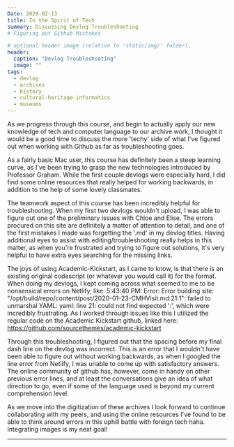 ```yaml
--- 
Date: 2020-02-13
title: In the Spirit of Tech
summary: Discussing Devlog Troubleshooting
# Figuring out Github Mistakes

# optional header image (relative to 'static/img/' folder).
header:
  caption: "Devlog Troubleshooting"
  image: ""
tags:
  - devlog
  - archives
  - history
  - cultural-heritage-informatics
  - museums
---
```

    
As we progress through this course, and begin to actually apply our new knowledge of tech and computer language to our archive work, I thought it would be a good time to discuss the more 'techy' side of what I've figured out when working with Github as far as troubleshooting goes.

As a fairly basic Mac user, this course has definitely been a steep learning curve, as I've been trying to grasp the new technologies introduced by Professor Graham. While the first couple devlogs were especially hard, I did find some online resources that really helped for working backwards, in addition to the help of some lovely classmates. 

The teamwork aspect of this course has been incredibly helpful for troubleshooting. When my first two devlogs wouldn't upload, I was able to figure out one of the preliminary issues with Chloe and Elise. The errors procured on this site are definitely a matter of attention to detail, and one of the first mistakes I made was forgetting the '.md' in my devlog titles. Having additional eyes to assist with editing/troubleshooting really helps in this matter, as when you're frustrated and trying to figure out solutions, it's very helpful to have extra eyes searching for the missing links. 

The joys of using Academic-Kickstart, as I came to know, is that there is an existing original codescript (or whatever you would call it) for the format. When doing my devlogs, I kept coming across what seemed to me to be nonsensical errors on Netlify, like: 5:43:40 PM: Error: Error building site: "/opt/build/repo/content/post/2020-01-23-CMHVisit.md:21:1": failed to unmarshal YAML: yaml: line 21: could not find expected ':', which were incredibly frustrating. As I worked through issues like this I utilized the regular code on the Academic Kickstart github, linked here: https://github.com/sourcethemes/academic-kickstart

Through this troubleshooting, I figured out that the spacing before my final dash line on the devlog was incorrect. This is an error that I wouldn't have been able to figure out without working backwards, as when I googled the line error from Netlify, I was unable to come up with satisfactory answers. The online community of github has, however, come in handy on other previous error lines, and at least the conversations give an idea of what direction to go, even if some of the language used is beyond my current comprehension level.

As we move into the digitization of these archives I look forward to continue collaborating with my peers, and using the online resources I've found to be able to think around errors in this uphill battle with foreign tech haha. Integrating images is my next goal!

---
